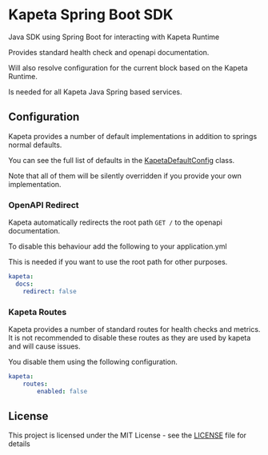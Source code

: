 # Kapeta Spring Boot SDK

Java SDK using Spring Boot for interacting with Kapeta Runtime

Provides standard health check and openapi documentation.

Will also resolve configuration for the current block based on the Kapeta Runtime.

Is needed for all Kapeta Java Spring based services.

## Configuration

Kapeta provides a number of default implementations in addition to 
springs normal defaults.

You can see the full list of defaults in 
the [KapetaDefaultConfig](src/main/java/com/kapeta/spring/config/KapetaDefaultConfig.java) class.

Note that all of them will be silently overridden if you provide your own implementation.

### OpenAPI Redirect
Kapeta automatically redirects the root path ```GET /``` to the openapi documentation.

To disable this behaviour add the following to your application.yml

This is needed if you want to use the root path for other purposes.

```yaml
kapeta:
  docs:
    redirect: false
``` 

### Kapeta Routes
Kapeta provides a number of standard routes for health checks and metrics.
It is not recommended to disable these routes as they are used by 
kapeta and will cause issues.

You disable them using the following configuration.

```yaml
kapeta:
    routes:
        enabled: false
```

## License

This project is licensed under the MIT License - see the [LICENSE](LICENSE) file for details
